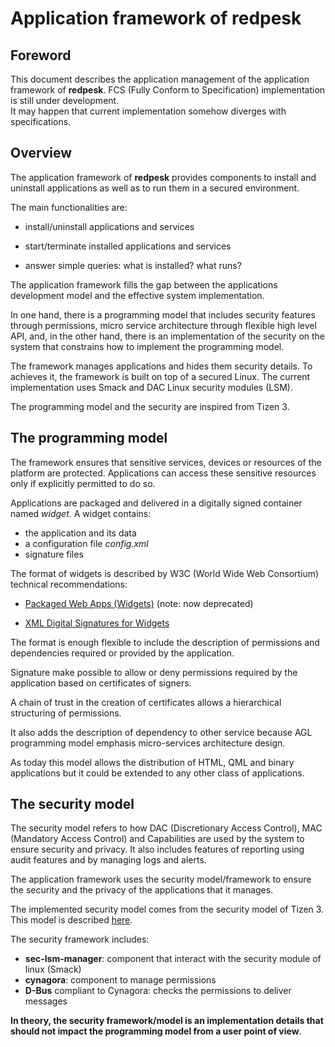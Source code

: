 # Application framework of redpesk

## Foreword

This document describes the application management of the application framework
of **redpesk**.
FCS (Fully Conform to Specification) implementation is still under development.  
It may happen that current implementation somehow diverges with specifications.

## Overview

The application framework of **redpesk**
provides components to install and uninstall applications
as well as to run them in a secured environment.

The main functionalities are:

- install/uninstall applications and services

- start/terminate installed applications and services

- answer simple queries: what is installed? what runs?

The application framework fills the gap between the applications
development model and the effective system implementation.

In one hand, there is a programming model that includes security
features through permissions, micro service architecture through
flexible high level API, and, in the other hand, there is an
implementation of the security on the system that constrains how
to implement the programming model.

The framework manages applications and hides them security details.
To achieves it, the framework is built on top of a secured Linux.
The current implementation uses Smack and DAC Linux security modules (LSM).

The programming model and the security are inspired from Tizen 3.

## The programming model

The framework ensures that sensitive services, devices or resources
of the platform are protected. Applications can access these sensitive
resources only if explicitly permitted to do so.

Applications are packaged and delivered in a digitally signed container
named *widget*. A widget contains:

- the application and its data
- a configuration file *config.xml*
- signature files

The format of widgets is described by W3C (World Wide Web Consortium)
technical recommendations:

- [Packaged Web Apps (Widgets)](http://www.w3.org/TR/widgets)
  (note: now deprecated)

- [XML Digital Signatures for Widgets](http://www.w3.org/TR/widgets-digsig)

The format is enough flexible to include the description of permissions
and dependencies required or provided by the application.

Signature make possible to allow or deny permissions required by the
application based on certificates of signers.

A chain of trust in the creation of certificates allows a hierarchical
structuring of permissions.

It also adds the description of dependency to other service because AGL
programming model emphasis micro-services architecture design.

As today this model allows the distribution of HTML, QML and binary applications
but it could be extended to any other class of applications.

## The security model

The security model refers to how DAC (Discretionary Access Control),
MAC (Mandatory Access Control) and Capabilities are used by the system
to ensure security and privacy.
It also includes features of reporting using audit features and by managing
logs and alerts.

The application framework uses the security model/framework
to ensure the security and the privacy of the applications that
it manages.

The implemented security model comes from the security model of Tizen 3.
This model is described [here][tizen-secu-3].

The security framework includes:

- **sec-lsm-manager**: component that interact with the security module of linux (Smack)
- **cynagora**: component to manage permissions
- **D-Bus** compliant to Cynagora: checks the permissions to deliver messages

**In theory, the security framework/model is an implementation details
that should not impact the programming model from a user point of view**.


[meta-intel]:       https://github.com/01org/meta-intel-iot-security                "A collection of layers providing security technologies"
[widgets]:          http://www.w3.org/TR/widgets                                    "Packaged Web Apps"
[widgets-digsig]:   http://www.w3.org/TR/widgets-digsig                             "XML Digital Signatures for Widgets"
[libxml2]:          http://xmlsoft.org/html/index.html                              "libxml2"
[openssl]:          https://www.openssl.org                                         "OpenSSL"
[xmlsec]:           https://www.aleksey.com/xmlsec                                  "XMLSec"
[json-c]:           https://github.com/json-c/json-c                                "JSON-c"
[d-bus]:            http://www.freedesktop.org/wiki/Software/dbus                   "D-Bus"
[libzip]:           http://www.nih.at/libzip                                        "libzip"
[cmake]:            https://cmake.org                                               "CMake"
[sec-lsm-manager]: https://wiki.tizen.org/wiki/Security/Tizen_3.X_Security_Manager "Sec-lsm-Manager"
[app-manifest]:     http://www.w3.org/TR/appmanifest                                "Web App Manifest"
[tizen-security]:   https://wiki.tizen.org/wiki/Security                            "Tizen security home page"
[tizen-secu-3]:     https://wiki.tizen.org/wiki/Security/Tizen_3.X_Overview         "Tizen 3 security overview"
[AppFW-APP_install_sequences]: pictures/AppFW-APP_install_sequences.svg
[Security_model_history]: pictures/Security_model_history.svg
